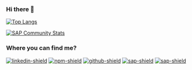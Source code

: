 ### Hi there 👋

[![Top Langs](https://github-readme-stats.vercel.app/api/top-langs/?username=mauriciolauffer&layout=compact)](https://github-readme-stats.vercel.app/api/top-langs/?username=mauriciolauffer)

[![SAP Community Stats](https://devrel-tools-prod-scn-badges-srv.cfapps.eu10.hana.ondemand.com/activity/mauriciolauffer)](https://people.sap.com/mauriciolauffer)

### Where you can find me?

[![linkedin-shield](https://img.shields.io/badge/LinkedIn-555?style=for-the-badge&logo=linkedin)](https://linkedin.com/in/mauriciolauffer) [![npm-shield](https://img.shields.io/badge/NPM-555?style=for-the-badge&logo=npm)](https://npmjs.com/~mauriciolauffer) [![github-shield](https://img.shields.io/badge/GitHub-555?style=for-the-badge&logo=github)](https://github.com/mauriciolauffer) [![sap-shield](https://img.shields.io/badge/SAP-555?style=for-the-badge&logo=sap&logoColor=white)](https://people.sap.com/mauriciolauffer) [![sap-shield](https://img.shields.io/badge/Credly-555?style=for-the-badge&logo=credly&logoColor=white)](https://www.credly.com/users/mauricio-lauffer/badges)
